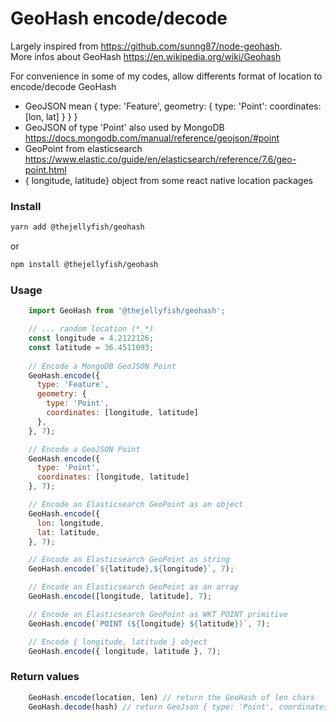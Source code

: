 # GeoHash encode/decode

Largely inspired from https://github.com/sunng87/node-geohash.   
More infos about GeoHash https://en.wikipedia.org/wiki/Geohash   

For convenience in some of my codes, allow differents format of location to encode/decode GeoHash

- GeoJSON mean { type: 'Feature', geometry: { type: 'Point': coordinates: [lon, lat] } } }
- GeoJSON of type 'Point' also used by MongoDB https://docs.mongodb.com/manual/reference/geojson/#point   
- GeoPoint from elasticsearch https://www.elastic.co/guide/en/elasticsearch/reference/7.6/geo-point.html
- { longitude, latitude} object from some react native location packages

### Install
```bash
yarn add @thejellyfish/geohash
```
or
```bash
npm install @thejellyfish/geohash
```
### Usage
```javascript
    import GeoHash from '@thejellyfish/geohash';

    // ... random location (*_*)
    const longitude = 4.2122126;
    const latitude = 36.4511093;
    
    // Encode a MongoDB GeoJSON Point
    GeoHash.encode({
      type: 'Feature',
      geometry: {
        type: 'Point',
        coordinates: [longitude, latitude]
      },
    }, 7);

    // Encode a GeoJSON Point
    GeoHash.encode({
      type: 'Point',
      coordinates: [longitude, latitude]
    }, 7);

    // Encode an Elasticsearch GeoPoint as an object
    GeoHash.encode({
      lon: longitude,
      lat: latitude,
    }, 7);

    // Encode an Elasticsearch GeoPoint as string
    GeoHash.encode(`${latitude},${longitude}`, 7);

    // Encode an Elasticsearch GeoPoint as an array
    GeoHash.encode([longitude, latitude], 7);

    // Encode an Elasticsearch GeoPoint as WKT POINT primitive
    GeoHash.encode(`POINT (${longitude} ${latitude})`, 7);

    // Encode { longitude, latitude } object
    GeoHash.encode({ longitude, latitude }, 7);
```

### Return values
```javascript
    GeoHash.encode(location, len) // return the GeoHash of len chars
    GeoHash.decode(hash) // return GeoJson { type: 'Point', coordinates: [lon, lat] }
```
